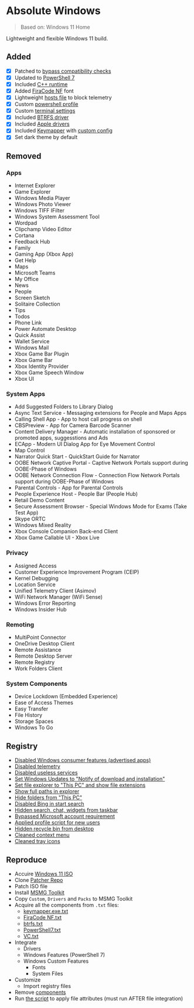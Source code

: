 # Absolute Windows
> Based on: Windows 11 Home

Lightweight and flexible Windows 11 build.

## Added
- [x] Patched to [bypass compatibility checks](https://github.com/JosephM101/Force-Windows-11-Install)
- [x] Updated to [PowerShell 7](https://download.ru/folders/9Q7wRWOc)
- [x] Included [C++ runtime](https://download.ru/folders/5wAAnH5F)
- [x] Added [FiraCode NF](https://github.com/ryanoasis/nerd-fonts/tree/master/patched-fonts/FiraCode) font
- [x] Lightweight [hosts file](Custom/Files/w11/x64/Windows/System32/drivers/etc/hosts) to block telemetry
- [x] Custom [powershell profile](Custom/Files/w11/x64/Users/Default/Documents/PowerShell/profile.ps1)
- [x] Custom [terminal settings](Custom\Files\w11\x64\Users\Default\AppData\Local\Packages\Microsoft.WindowsTerminal_8wekyb3d8bbwe\LocalState\settings.json)
- [x] Included [BTRFS driver](https://github.com/maharmstone/btrfs)
- [x] Included [Apple drivers](Drivers/Install/w11/x64/)
- [x] Included [Keymapper](https://github.com/houmain/keymapper) with [custom config](Custom/Files/w11/x64/Windows/Keymapper/keymapper.conf)
- [x] Set dark theme by default

## Removed
### Apps
- Internet Explorer
- Game Explorer
- Windows Media Player
- Windows Photo Viewer
- Windows TIFF IFilter
- Windows System Assessment Tool
- Wordpad
- Clipchamp Video Editor
- Cortana
- Feedback Hub
- Family
- Gaming App (Xbox App)
- Get Help
- Maps
- Microsoft Teams
- My Office
- News
- People
- Screen Sketch
- Solitaire Collection
- Tips
- Todos
- Phone Link
- Power Automate Desktop
- Quick Assist
- Wallet Service
- Windows Mail
- Xbox Game Bar Plugin 
- Xbox Game Bar 
- Xbox Identity Provider 
- Xbox Game Speech Window 
- Xbox UI

### System Apps
- Add Suggested Folders to Library Dialog
- Async Text Service - Messaging extensions for People and Maps Apps
- Calling Shell App - App to host call progress on shell
- CBSPreview - App for Camera Barcode Scanner
- Content Delivery Manager - Automatic installation of sponsored or promoted apps, suggesstions and Ads
- ECApp - Modern UI Dialog App for Eye Movement Control
- Map Control
- Narrator Quick Start - QuickStart Guide for Narrator
- OOBE Network Captive Portal - Captive Network Portals support during OOBE-Phase of Windows
- OOBE Network Connection Flow - Connection Flow Network Portals support during OOBE-Phase of Windows
- Parental Controls - App for Parental Controls
- People Experience Host - People Bar (People Hub)
- Retail Demo Content
- Secure Assessment Browser - Special Windows Mode for Exams (Take Test App)
- Skype ORTC
- Windows Mixed Reality
- Xbox Console Companion Back-end Client
- Xbox Game Callable UI - Xbox Live

### Privacy
- Assigned Access
- Customer Experience Improvement Program (CEIP)
- Kernel Debugging
- Location Service
- Unified Telemetry Client (Asimov)
- WiFi Network Manager (WiFi Sense)
- Windows Error Reporting
- Windows Insider Hub

### Remoting
- MultiPoint Connector
- OneDrive Desktop Client
- Remote Assistance
- Remote Desktop Server
- Remote Registry
- Work Folders Client

### System Components
- Device Lockdown (Embedded Experience)
- Ease of Access Themes
- Easy Transfer
- File History
- Storage Spaces
- Windows To Go

## Registry
- [Disabled Windows consumer features (advertised apps)](Custom/Registry/w11/x64/consumer.reg)
- [Disabled telemetry](Custom/Registry/w11/x64/telemetry.reg)
- [Disabled useless services](Custom/Registry/w11/x64/services.reg)
- [Set Windows Updates to "Notify of download and installation"](Custom/Registry/w11/x64/updates.reg)
- [Set file explorer to "This PC" and show file extensions](Custom/Registry/w11/x64/explorer.reg)
- [Show full paths in explorer](Custom/Registry/w11/x64/explorer.reg)
- [Hide folders from "This PC"](Custom/Registry/w11/x64/explorer.reg)
- [Disabled Bing in start search](Custom/Registry/w11/x64/shell.reg)
- [Hidden search, chat, widgets from taskbar](Custom/Registry/w11/x64/shell.reg)
- [Bypassed Microsoft account requirement](Custom/Registry/w11/x64/bypass.reg)
- [Applied profile script for new users](Custom/Registry/w11/x64/profile.reg)
- [Hidden recycle bin from desktop](Custom/Registry/w11/x64/desktop.reg)
- [Cleaned context menu](Custom/Registry/w11/x64/context.reg)
- [Cleaned tray icons](Custom/Registry/w11/x64/tray.reg)

## Reproduce
- Accuire [Windows 11 ISO](https://www.microsoft.com/software-download/windows11)
- Clone [Patcher Repo](https://github.com/JosephM101/Force-Windows-11-Install)
- Patch ISO file
- Install [MSMG Toolkit](https://msmgtoolkit.in/)
- Copy `Custom`, `Drivers` and `Packs` to MSMG Toolkit
- Acquire all the components from `.txt` files:
  - [keymapper.exe.txt](Custom/Files/w11/x64/Windows/Keymapper/keymapper.exe.txt)
  - [FiraCode NF.txt](Custom/Fonts/FiraCode%20NF.txt)
  - [btrfs.txt](Drivers/Install/w11/x64/btrfs.txt)
  - [PowerShell7.txt](Packs/PowerShell7/PowerShell7.txt)
  - [VC.txt](Packs/VC/w11/VC.txt)
- Integrate
  - Drivers
  - Windows Features (PowerShell 7)
  - Windows Custom Features
    - Fonts
    - System Files
- Customize
  - Import registry files
- Remove [components](#removed)
- Run [the script](./attrib.bat) to apply file attributes (must run AFTER file integration)